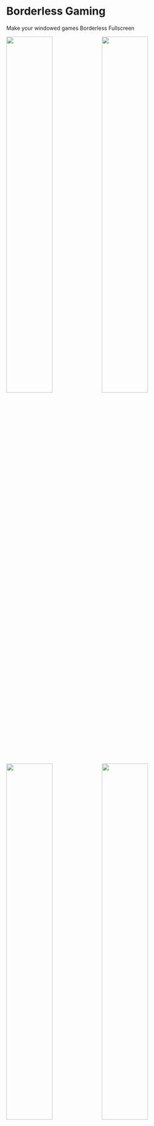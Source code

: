 # Borderless Gaming
Make your windowed games Borderless Fullscreen
<div>  
  <img src="https://i.ibb.co/YdDQX9F/home.png" width="49%"/>
  <img src="https://i.ibb.co/jbKYnms/fav.png" width="49%"/>
  <img src="https://i.ibb.co/vw7fV1L/preset2.png" width="49%"/>
  <img src="https://i.ibb.co/NnZKf7q/settings.png" width="49%"/>  
</div>

## Features
- Make windowed games Borderless Fullscreen
- Lock your mouse inside the game window
- Hide your mouse
- Display selection
- Custom presets

## Usage
- Check the **Settings** page and make sure everything is fine by default, if not make your changes.
- Just select a window from the list and click **Make It Borderless** or you can add it to your favorites with **Add To Favorites** button.

## Favorites
- Automatically detects when your game opening and make it borderless.
- You can make custom presets for every game.
- Use **Don't Make It Borderless** if you only want to use the **Mouse Controls**

<br/>
<a href='https://ko-fi.com/ddarknessone' target='_blank'><img height='35' style='border:0px;height:46px;' src='https://az743702.vo.msecnd.net/cdn/kofi3.png?v=0' border='0' alt='Buy Me a Coffee at ko-fi.com' />

